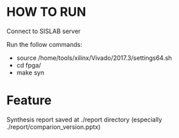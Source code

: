 <!---
/*******************************************************************************
// Project name   :
// File name      : README.md
// Created date   : kax 08 2017
// Author         : Huy-Hung Ho
// Last modified  : kax 08 2017 14:37
// Desc           :
*******************************************************************************/
-->

# HOW TO RUN

Connect to SISLAB server

Run the follow commands:

-	source /home/tools/xilinx/Vivado/2017.3/settings64.sh
-	cd fpga/
-   make syn

# Feature

Synthesis report saved at ./report directory (especially ./report/comparion_version.pptx)
